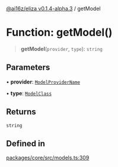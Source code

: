 [@ai16z/eliza v0.1.4-alpha.3](../index.md) / getModel

# Function: getModel()

> **getModel**(`provider`, `type`): `string`

## Parameters

• **provider**: [`ModelProviderName`](../enumerations/ModelProviderName.md)

• **type**: [`ModelClass`](../enumerations/ModelClass.md)

## Returns

`string`

## Defined in

[packages/core/src/models.ts:309](https://github.com/dreaminglucid/Eliza/blob/main/packages/core/src/models.ts#L309)
